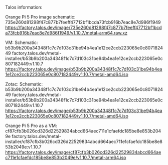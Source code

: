 Talos information:

Orange Pi 5 Pro image schematic:  735e260d81298f47c877b7feeff47712bf1bcda73fcb916b7eac8e7d986f1949
https://factory.talos.dev/image/735e260d81298f47c877b7feeff47712bf1bcda73fcb916b7eac8e7d986f1949/v1.10.7/metal-arm64.raw.xz


VM:
Schematic:  b53b9b200a34348f1c7c7d103c31be94b4ea1e12ce2ccb223065e0c807182449
factory.talos.dev/metal-installer/b53b9b200a34348f1c7c7d103c31be94b4ea1e12ce2ccb223065e0c807182449:v1.10.7
https://factory.talos.dev/image/b53b9b200a34348f1c7c7d103c31be94b4ea1e12ce2ccb223065e0c807182449/v1.10.7/metal-amd64.iso


Zotac:
Schematic:  b53b9b200a34348f1c7c7d103c31be94b4ea1e12ce2ccb223065e0c807182449
factory.talos.dev/metal-installer/b53b9b200a34348f1c7c7d103c31be94b4ea1e12ce2ccb223065e0c807182449:v1.10.7
https://factory.talos.dev/image/b53b9b200a34348f1c7c7d103c31be94b4ea1e12ce2ccb223065e0c807182449/v1.10.7/metal-amd64.iso


Orange Pi 5 Pro as a VM:  cf87cfb3b026cd326d22529834abcd664aec711e1cfaefdc185be8e853b2049e
factory.talos.dev/metal-installer/cf87cfb3b026cd326d22529834abcd664aec711e1cfaefdc185be8e853b2049e:v1.10.7
https://factory.talos.dev/image/cf87cfb3b026cd326d22529834abcd664aec711e1cfaefdc185be8e853b2049e/v1.10.7/metal-arm64.iso

